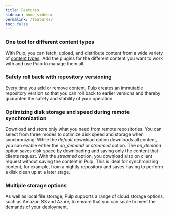 ```yaml
---
title: Features
sidebar: home_sidebar
permalink: /features/
toc: false
---
```


### One tool for different content types

With Pulp, you can fetch, upload, and distribute content from a wide variety of [content types](/pulp-3-plugins/). Add the plugins for the different content you want to work with and use Pulp to manage them all.  

### Safely roll back with repository versioning

Every time you add or remove content, Pulp creates an immutable repository version so that you can roll back to earlier versions and thereby guarantee the safety and stability of your operation.

### Optimizing disk storage and speed during remote synchronization

Download and store only what you need from remote repositories. You can select from three modes to optimize disk speed and storage when synchronizing. While the _default_ download option downloads all content, you can enable either the _on_demand_ or _streamed_ option. The _on_demand_ option saves disk space by downloading and saving only the content that clients request. With the _streamed_ option, you download also on client request without saving the content in Pulp. This is ideal for synchronizing content, for example, from a nightly repository and saves having to perform a disk clean up at a later stage.

### Multiple storage options

As well as local file storage, Pulp supports a range of cloud storage options, such as Amazon S3 and Azure, to ensure that you can scale to meet the demands of your deployment.

